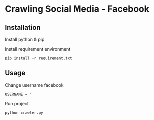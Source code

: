 # Crawling Social Media - Facebook



## Installation

Install python & pip


Install requirement environment

```
pip install -r requirement.txt
```



## Usage

Change username facebook

```
USERNAME = ''
```

Run project

```
python crawler.py
```

